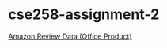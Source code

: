 # cse258-assignment-2

[Amazon Review Data (Office Product)](http://deepyeti.ucsd.edu/jianmo/amazon/categoryFilesSmall/Office_Products_5.json.gz)

